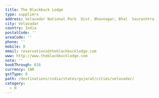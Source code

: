 ```yaml
---
title: The Blackbuck Lodge
type: suppliers
address: Velavadar National Park  Dist. Bhavnagar, Bhal  Saurashtra
city: Velavadar
country: India
postalCode: ''
areaCode: ''
phone: ''
mobile: 0
email: reservations@theblackbucklodge.com
www: http://www.theblackbucklodge.com
note: ''
bookThrough: 626
currency: INR
gstType: 0
path: /destinations/india/states/gujarat/cities/velavadar/
category:
  - H
---
```


